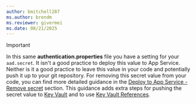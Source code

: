 ```yaml
---
author: bmitchell287
ms.author: brendm
ms.reviewer: givermei
ms.date: 08/21/2025
---
```


> [!IMPORTANT]
> In this same **authentication.properties** file you have a setting for your `aad.secret`. It isn't a good practice to deploy this value to App Service. Neither is it a good practice to leave this value in your code and potentially push it up to your git repository. For removing this secret value from your code, you can find more detailed guidance in the [Deploy to App Service - Remove secret](../deploy-jboss-to-app-service.md#remove-secret-values) section. This guidance adds extra steps for pushing the secret value to [Key Vault](/azure/key-vault/general/basic-concepts) and to use [Key Vault References](/azure/app-service/app-service-key-vault-references?tabs=azure-cli).
